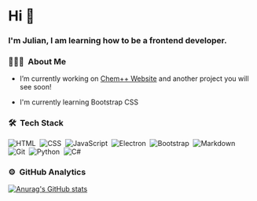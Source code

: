 <h1>Hi 👋</h1>

### <div>I'm Julian, I am learning how to be a frontend developer.</div>  
  
### 👨🏻‍💻 &nbsp;About Me

- I’m currently working on [Chem++ Website](chemplusplus.github.io) and another project you will see soon!
  

- I'm currently learning Bootstrap CSS


### 🛠 &nbsp;Tech Stack

![HTML](https://img.shields.io/badge/-HTML5-05122A?style=flat&logo=HTML5)&nbsp;
![CSS](https://img.shields.io/badge/-CSS3-05122A?style=flat&logo=CSS3)&nbsp;
![JavaScript](https://img.shields.io/badge/-javascript-05122A?style=flat&logo=javascript)&nbsp;
![Electron](https://img.shields.io/badge/-electron-05122A?style=flat&logo=electron)&nbsp;
![Bootstrap](https://img.shields.io/badge/-bootstrap-05122A?style=flat&logo=bootstrap)&nbsp;
![Markdown](https://img.shields.io/badge/-markdown-05122A?style=flat&logo=markdown)&nbsp;
![Git](https://img.shields.io/badge/-git-05122A?style=flat&logo=git)&nbsp;
![Python](https://img.shields.io/badge/-python-05122A?style=flat&logo=python)&nbsp;
![C#](https://img.shields.io/badge/-csharp-05122A?style=flat&logo=csharp)

### ⚙️ &nbsp;GitHub Analytics

[![Anurag's GitHub stats](https://github-readme-stats.vercel.app/api?username=slipperyduck777)](https://github.com/anuraghazra/github-readme-stats)


